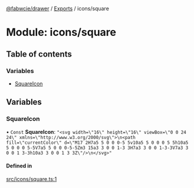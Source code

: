 [@fabwcie/drawer](../README.md) / [Exports](../modules.md) / icons/square

# Module: icons/square

## Table of contents

### Variables

- [SquareIcon](icons_square.md#squareicon)

## Variables

### SquareIcon

• `Const` **SquareIcon**: ``"<svg width=\"16\" height=\"16\" viewBox=\"0 0 24 24\" xmlns=\"http://www.w3.org/2000/svg\">\n<path fill=\"currentColor\" d=\"M17 2H7a5 5 0 0 0-5 5v10a5 5 0 0 0 5 5h10a5 5 0 0 0 5-5V7a5 5 0 0 0-5-5Zm3 15a3 3 0 0 1-3 3H7a3 3 0 0 1-3-3V7a3 3 0 0 1 3-3h10a3 3 0 0 1 3 3Z\"/>\n</svg>"``

#### Defined in

[src/icons/square.ts:1](https://github.com/fabwcie/drawer/blob/master/src/icons/square.ts#L1)
